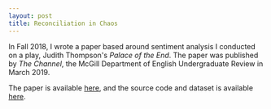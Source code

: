 ```yaml
---
layout: post
title: Reconciliation in Chaos
---
```


<p>In Fall 2018, I wrote a paper based around sentiment analysis I conducted on a play, Judith Thompson's <i>Palace of the End</i>. The paper was published by <i>The Channel</i>, the McGill Department of English Undergraduate Review in March 2019.</p>

<p>The paper is available <a target="_blank" href = "http://mcgillchannelundergraduatereview.com/2019/03/reconciliation-in-chaos-tracing-word-distributions-and-sentiment-in-the-monologues-of-palace-of-the-end/">here</a>, and the source code and dataset is available <a href = "https://github.com/ndrezn/palace-of-the-end">here</a>.</p>
